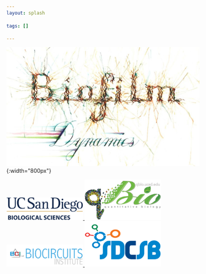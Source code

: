 ```yaml
---
layout: splash

tags: []

---
```


![](/assets/images/art/biofilm_dynamics.jpg){:width="800px"}

<p float="left">
  <a href="https://biology.ucsd.edu/"> <img src="/assets/images/orgs/ucsd_biosciences.png" width="200" />
  <a href="https://qbio.ucsd.edu/index.php"> <img src="/assets/images/orgs/qbio.png" width="200" />
  <a href="http://biocircuits.ucsd.edu/"> <img src="/assets/images/orgs/biocircuits_institute.png" width="200" />
  <a href="http://sdcsb.ucsd.edu/"> <img src="/assets/images/orgs/sdcsb.png" width="200" />
</p>
